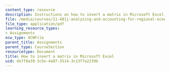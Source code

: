 ```yaml
---
content_type: resource
description: Instructions on how to invert a matrix in Microsoft Excel.
file: /media/courses/11-481j-analyzing-and-accounting-for-regional-economic-growth-spring-2009/de7f8a393c5e4a0735143c13f7a2239b_MIT11_481Js09_pset04_info.pdf
file_type: application/pdf
learning_resource_types:
- Assignments
ocw_type: OCWFile
parent_title: Assignments
parent_type: CourseSection
resourcetype: Document
title: How to invert a matrix in Microsoft Excel
uid: de7f8a39-3c5e-4a07-3514-3c13f7a2239b
---
```

